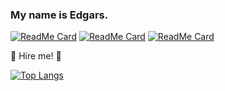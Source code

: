 ### My name is Edgars.

[![ReadMe Card](https://github-readme-stats.vercel.app/api/pin/?username=Volsund&repo=BinderisLaravel&theme=tokyonight)](https://github.com/Volsund/BinderisLaravel)
[![ReadMe Card](https://github-readme-stats.vercel.app/api/pin/?username=Volsund&repo=CSVParser&theme=tokyonight)](https://github.com/Volsund/CSVParser)
[![ReadMe Card](https://github-readme-stats.vercel.app/api/pin/?username=Volsund&repo=DocThumbnails&theme=tokyonight)](https://github.com/Volsund/DocThumbnails)





👯 Hire me!  👯 

[![Top Langs](https://github-readme-stats.vercel.app/api/top-langs/?username=Volsund&layout=compact&hide=java&theme=tokyonight)](https://github.com/Volsund/github-readme-stats)



